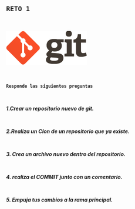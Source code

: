 ## `RETO 1`




</br>


![Alt text](../Reto-01/assets/git.png?raw=true "DevOps")


</br> 


**`Responde las siguientes preguntas `**


</br>



***1.Crear un repositorio nuevo de git.***

</br>

***2.Realiza un Clon de un repositorio  que ya existe.***

</br>

***3. Crea un archivo nuevo dentro del repositorio.***

</br>

***4. realiza el COMMIT junto con un comentario.***

</br>

***5. Empuja tus cambios a la rama principal.***

</br>

